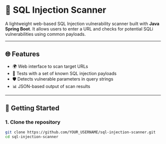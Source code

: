 # 🔐 SQL Injection Scanner

A lightweight web-based SQL Injection vulnerability scanner built with **Java Spring Boot**. It allows users to enter a URL and checks for potential SQLi vulnerabilities using common payloads.

---

## 🌐 Features

- 🌍 Web interface to scan target URLs
- 🧪 Tests with a set of known SQL injection payloads
- 🛡️ Detects vulnerable parameters in query strings
- 📊 JSON-based output of scan results

---

## 🚀 Getting Started

### 1. Clone the repository
```bash
git clone https://github.com/YOUR_USERNAME/sql-injection-scanner.git
cd sql-injection-scanner

